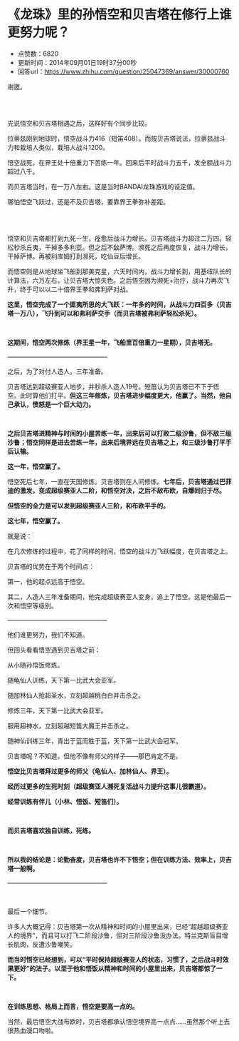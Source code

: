 # 《龙珠》里的孙悟空和贝吉塔在修行上谁更努力呢？
- 点赞数：6820
- 更新时间：2014年09月01日19时37分00秒
- 回答url：https://www.zhihu.com/question/25047369/answer/30000760
<body>
 <p data-pid="BjAWDp_6">谢邀。</p>
 <br>
 <br>
 <p data-pid="uD7JVh9H">先说悟空和贝吉塔相遇之后，这样好有个同步比较。</p>
 <p data-pid="a8WKco8b">拉蒂兹刚到地球时，悟空战斗力416（短笛408）。而按贝吉塔说法，拉蒂兹战斗力和栽培人类似，栽培人战斗1200。</p>
 <p data-pid="FAkXY6Tz">悟空战死，在界王处十倍重力下苦练一年。回来后平时战斗力五千，发全额战斗力超过八千。</p>
 <p data-pid="iDvmd7Qv">而贝吉塔当时，在一万八左右。这是当时BANDAI龙珠游戏的设定值。</p>
 <p data-pid="CApVC7JL">哪怕悟空飞跃过，还是不及贝吉塔，要靠界王拳弥补差距。</p>
 <br>
 <br>
 <p data-pid="giauMG5w">悟空和贝吉塔都打到九死一生，痊愈后战斗力增长。贝吉塔战斗力超过二万四，轻松秒杀丘夷，干掉多多利亚。但之后不敌萨博。濒死之后再度恢复，战斗力增长，干掉萨博。再被利库姆打到濒死，吃仙豆后增长。</p>
 <p data-pid="uMDT6LUJ">而悟空则是从地球坐飞船到那美克星，六天时间内，战斗力增长到，用基纽队长的计算法，六万左右。让贝吉塔大惊失色。之后悟空因为濒死+治疗，战斗力再次飞升，终于可以以二十倍界王拳和弗利萨对战。</p>
 <p data-pid="5LXG9pKa"><b>这里，悟空完成了一个匪夷所思的大飞跃：一年多的时间，从战斗力四百多（贝吉塔一万八），飞升到可以和弗利萨交手（而贝吉塔被弗利萨轻松杀死）。</b></p>
 <br>
 <p data-pid="F-KhYGt-"><b>这期间，悟空两次修炼（界王星一年，飞船里百倍重力一星期），贝吉塔无。</b></p>
 <p data-pid="JgLPk9Qn">————————————————</p>
 <p data-pid="H7Bi5GKb">之后，为了对付人造人，三年准备。</p>
 <p data-pid="kKONGyqh">贝吉塔达到超级赛亚人地步，并秒杀人造人19号。短笛认为贝吉塔已不下于悟空。此时算他们打平。<b>但这三年修炼，贝吉塔进步幅度更大，他赢了。当然，他自己承认，愤怒是一个巨大动力。</b></p>
 <br>
 <p data-pid="Wly33jSi"><b>之后贝吉塔进精神与时间的小屋苦练一年，出来后可以打败二级沙鲁，但不敌三级沙鲁；悟空同样是进去苦练一年，出来后境界远在贝吉塔之上，和三级沙鲁打平手后认输。</b></p>
 <p data-pid="aadR7qhM"><b>这一年，悟空赢了。</b></p>
 <p data-pid="Su2rOouf">悟空死后七年，一直在天国修炼。贝吉塔则在人间修炼。<b>七年后，贝吉塔通过巴菲迪的激发，变成超级赛亚人二阶，和悟空对决，之后不敌布欧，自爆同归于尽。</b></p>
 <p data-pid="C5-9cvU2"><b>但悟空的全力是可以发到超级赛亚人三阶，和布欧平手的。</b></p>
 <p data-pid="QGvsBbQU"><b>这七年，悟空赢了。</b></p>
 <p data-pid="teefU1aH">就是说：</p>
 <p data-pid="q5EmTXf4">在几次修炼的过程中，花了同样的时间，悟空的战斗力飞跃幅度，在贝吉塔之上。</p>
 <p data-pid="Le-a9NZP">贝吉塔的优势在于两个时间点：</p>
 <p data-pid="8sXJgODi">第一，他的起点远高于悟空。</p>
 <p data-pid="izlnFvbu">其二，人造人三年准备期间，他完成超级赛亚人变身，追上了悟空。这是他最后一次和悟空等级别。</p>
 <p data-pid="lxigeuyy">————————————————</p>
 <p data-pid="svA9yVB-">他们谁更努力，我们不知道。</p>
 <p data-pid="5iMgkpYf">但回头看看悟空遇到贝吉塔之前：</p>
 <p data-pid="-_79mYFu">从小随孙悟饭修炼。</p>
 <p data-pid="-_fMYx6i">随龟仙人训练，天下第一比武大会亚军。</p>
 <p data-pid="VjFtnvOc">随加林仙人抢超圣水，立刻超越桃白白并击杀之。</p>
 <p data-pid="lkE0n8yW">修炼三年，天下第一比武大会亚军。</p>
 <p data-pid="p-87yCMe">服用超神水，立刻超越短笛大魔王并击杀之。</p>
 <p data-pid="MKw-Cj19">随神仙训练三年，青出于蓝而胜于蓝，天下第一比武大会冠军。</p>
 <p data-pid="rgCIEK8_">贝吉塔呢？不知道。但他不像有师父的样子——那巴肯定不是。</p>
 <p data-pid="kbLEiQF_"><b>悟空比贝吉塔拜过更多的师父（龟仙人、加林仙人、界王）。</b></p>
 <p data-pid="y8F3Jde7"><b>经历过更多的生死时刻（超级赛亚人濒死复活战斗力提升这事儿很霸道）。</b></p>
 <p data-pid="5134Qr4s"><b>经常训练有伴儿（小林、悟饭、短笛们）。</b></p>
 <br>
 <p data-pid="FG3OwRAj"><b>而贝吉塔喜欢独自训练，死练。</b></p>
 <br>
 <p data-pid="s3y3rC3m"><b>所以我的结论是：论勤奋度，贝吉塔也许不下悟空；但在训练方法、效率上，贝吉塔一般啊。</b></p>
 <p data-pid="FmUdhl8D">————————————————</p>
 <br>
 <p data-pid="EAGHPyxH">最后一个细节。</p>
 <p data-pid="OVD8xsMl">许多人大概记得：贝吉塔第一次从精神和时间的小屋里出来，已经“超越超级赛亚人的境界”，而且可以打飞二阶段沙鲁，但对三阶段沙鲁没办法。特兰克斯盲目增长肌肉，反遭沙鲁嘲笑。</p>
 <p data-pid="NE3jBkf3"><b>而当时悟空已经想到，可以“平时保持超级赛亚人的状态，习惯了，之后战斗时效果更好”的法子。以至于他和悟饭从精神和时间的小屋里出来，贝吉塔都惊了一下。</b></p>
 <br>
 <p data-pid="gMoFGNaS"><b>在训练思想、格局上而言，悟空是要高一点的。</b></p>
 <p data-pid="CUrMBTAu">当然，最后悟空大战布欧时，贝吉塔都承认悟空境界高一点点……虽然那个听上去很热血漫口吻啦。</p>
</body>